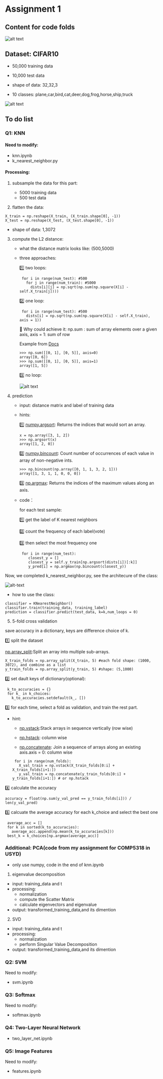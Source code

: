 # Assignment 1

## Content for code folds
![alt text](https://github.com/yangyuchelsea/cs231n-note/blob/master/Assignment%201/assignment%201.png)

## Dataset: CIFAR10

* 50,000 training data
* 10,000 test data
* shape of data: 32,32,3

* 10 classes:
plane,car,bird,cat,deer,dog,frog,horse,ship,truck

![alt text](https://github.com/yangyuchelsea/cs231n-note/blob/master/Assignment%201/data-eg.png)


## To do list

### Q1: KNN

#### Need to modify: 

* knn.ipynb 
* k_nearest_neighbor.py


#### Processing:

1. subsample the data for this part:

   * 5000 training data
   * 500 test data
   
2. flatten the data:

```
X_train = np.reshape(X_train, (X_train.shape[0], -1))
X_test = np.reshape(X_test, (X_test.shape[0], -1))
```

   * shape of data: 1,3072
   
3. compute the L2 distance:

   * what the distance matrix looks like: (500,5000)
   
   * three approaches: 
   
     1️⃣ two loops: 
   
       ```
        for i in range(num_test): #500
          for j in range(num_train): #5000
            dists[i][j] = np.sqrt(np.sum(np.square(X[i] - self.X_train[j])))
       ```
       
     2️⃣ one loop:
       
       ```
        for i in range(num_test): #500
          dists[i] = np.sqrt(np.sum(np.square(X[i] - self.X_train), axis = 1))
       ```
         
        📎 Why could achieve it: np.sum : sum of array elements over a given axis, axis = 1: sum of row
          
        Example from [Docs](https://docs.scipy.org/doc/numpy-1.9.0/reference/generated/numpy.sum.html)
          
        ```
        >>> np.sum([[0, 1], [0, 5]], axis=0)
        array([0, 6])
        >>> np.sum([[0, 1], [0, 5]], axis=1)
        array([1, 5])
        ```
        
     3️⃣ no loop:
     
     
        ![alt text](https://github.com/yangyuchelsea/cs231n-note/blob/master/Assignment%201/no-loop.png)



4. prediction
   
   * input: distance matrix and label of training data
   * hints:
   
     1️⃣ [numpy.argsort](https://docs.scipy.org/doc/numpy/reference/generated/numpy.argsort.html): Returns the indices that would sort an array.
    
        ```
        x = np.array([3, 1, 2])
        >>> np.argsort(x)
        array([1, 2, 0])
        ```
    
     2️⃣ [numpy.bincount](https://docs.scipy.org/doc/numpy/reference/generated/numpy.bincount.html): Count number of occurrences of each value in array of non-negative ints.
   
        ```
        >>> np.bincount(np.array([0, 1, 1, 3, 2, 1]))
        array([1, 3, 1, 1, 0, 0, 0])
        ```
      
     3️⃣ [np.argmax](https://docs.scipy.org/doc/numpy/reference/generated/numpy.argmax.html): Returns the indices of the maximum values along an axis.
   
   * code：
   
     for each test sample: 
     
       1️⃣ get the label of K nearest neighbors
       
       2️⃣ count the frequency of each label(vote) 
       
       3️⃣ then select the most frequency one 

        ```
         for i in range(num_test):
            closest_y = []
            closest_y = self.y_train[np.argsort(dists[i])[:k]]
            y_pred[i] = np.argmax(np.bincount(closest_y)) 
        ```

Now, we completed k_nearest_neighbor.py, see the architecure of the class:

![alt-text](https://github.com/yangyuchelsea/cs231n-note/blob/master/Assignment%201/Class-KNearestNeighbor.png)

* how to use the class:

```
classifier = KNearestNeighbor()
classifier.train(training_data, training_label)
prediction = classifier.predict(test_data, k=k,num_loops = 0)
```

5. 5-fold cross validation
   
save accuracy in a dictionary, keys are difference choice of k.
   

1️⃣ split the dataset
   
  [np.array_split](https://docs.scipy.org/doc/numpy/reference/generated/numpy.array_split.html):Split an array into multiple sub-arrays.
   
   ```
   X_train_folds = np.array_split(X_train, 5) #each fold shape: (1000, 3072), and combine as a list
   y_train_folds = np.array_split(y_train, 5) #shape: (5,1000)
   ```
   
2️⃣ set dault keys of dictionary(optional):
   
   ```
    k_to_accuracies = {}
    for k_ in k_choices:
      k_to_accuracies.setdefault(k_, [])
   ```
   
3️⃣ for each time, select a fold as validation, and train the rest part.
   
   * hint: 
     * [np.vstack](https://docs.scipy.org/doc/numpy/reference/generated/numpy.vstack.html):Stack arrays in sequence vertically (row wise)
     
     * [np.hstack](https://docs.scipy.org/doc/numpy/reference/generated/numpy.hstack.html#numpy.hstack): column wise
     * [np.concatenate](https://docs.scipy.org/doc/numpy/reference/generated/numpy.concatenate.html): Join a sequence of arrays along an existing axis.axis = 0: column wise
     
     
     ```
      for i in range(num_folds):
        X_val_train = np.vstack(X_train_folds[0:i] + X_train_folds[i+1:])
        y_val_train = np.concatenate(y_train_folds[0:i] + y_train_folds[i+1:]) # or np.hstack
     ```
    
   
4️⃣ calculate the accuracy
   
   ```
   accuracy = float(np.sum(y_val_pred == y_train_folds[i])) / len(y_val_pred)
   ```
   
5️⃣ calcuate the average accuracy for each k_choice and select the best one
   
   ```
    average_acc = []
    for k in sorted(k_to_accuracies):
      average_acc.append(np.mean(k_to_accuracies[k])) 
    best_k = k_choices[np.argmax(average_acc)]
   ```
   

### Additional: PCA(code from my assignment for COMP5318 in USYD)

* only use numpy, code in the end of knn.ipynb

1. eigenvalue decomposition

* input: training_data and t
* processing:
  * normalization
  * compute the Scatter Matrix
  * calculate eigenvectors and eigenvalue
* output: transformed_training_data,and its dimention

2. SVD

* input: training_data and t
* processing:
  * normalization
  * perform Singular Value Decomposition
* output: transformed_training_data,and its dimention


         

### Q2: SVM

Need to modify: 

* svm.ipynb 

### Q3: Softmax 

Need to modify: 

* softmax.ipynb 

### Q4: Two-Layer Neural Network

* two_layer_net.ipynb 

### Q5: Image Features

Need to modify: 

* features.ipynb 
